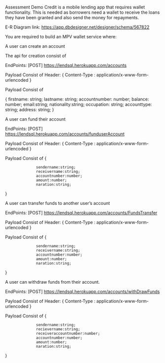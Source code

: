 Assessment
Demo Credit is a mobile lending app that requires wallet functionality. This is needed as borrowers need a wallet to receive the loans they have been granted and also send the money for repayments.

E-R Diagram link: https://app.dbdesigner.net/designer/schema/567822

You are required to build an MPV wallet service where:

A user can create an account

The api for creation consist of

EndPoints: [POST] https://lendsql.herokuapp.com/accounts

Payload Consist of
Header: {
Content-Type : application/x-www-form-urlencoded
}

Payload Consist of

{
firstname: string;
lastname: string;
accountnumber: number;
balance: number;
email:string;
nationality:string;
occupation: string;
accounttype: string;
address: string;
}

A user can fund their account

EndPoints: [POST] https://lendsql.herokuapp.com/accounts/funduserAccount

Payload Consist of
Header: {
Content-Type : application/x-www-form-urlencoded
}

Payload Consist of
{

                  sendername:string;
                  receivername:string;
                  accountnumber:number;
                  amount:number;
                  naration:string;

}

A user can transfer funds to another user’s account

EndPoints: [POST] https://lendsql.herokuapp.com/accounts/FundsTransfer

Payload Consist of
Header: {
Content-Type : application/x-www-form-urlencoded
}

Payload Consist of
{

                  sendername:string;
                  receivername:string;
                  accountnumber:number;
                  amount:number;
                  naration:string;

}

A user can withdraw funds from their account.

EndPoints: [POST] https://lendsql.herokuapp.com/accounts/withDrawFunds

Payload Consist of
Header: {
Content-Type : application/x-www-form-urlencoded
}

Payload Consist of
{

                  sendername:string;
                  recievername:string;
                  receiveraccountnumber:number;
                  accountnumber:number;
                  amount:number;
                  naration:string;

}
